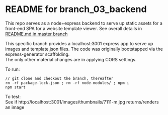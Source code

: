 # README for branch_03_backend #

This repo serves as a node+express backend to serve up static assets for a front-end SPA for a website template viewer. See overall details in [README.md in master branch](https://github.com/bganguly/coding-project-ui/tree/master#readme) 

This specific branch provides a localhost:3001 express app to serve up images and template.json files. The code was originally bootstapped via the express-generator scaffolding.  
The only other material changes are in applying CORS settings.

To run:
```
// git clone and checkout the branch, thereafter
rm -rf package-lock.json ; rm -rf node-modules/ ; npm i
npm start
```

To test:  
See if http://localhost:3001/images/thumbnails/7111-m.jpg returns/renders an image